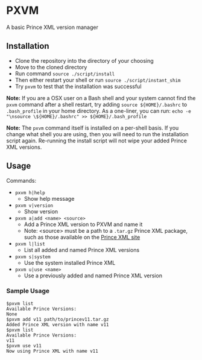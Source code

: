# PXVM
A basic Prince XML version manager

## Installation
- Clone the repository into the directory of your choosing
- Move to the cloned directory
- Run command `source ./script/install`
- Then either restart your shell or run `source ./script/instant_shim`
- Try `pxvm` to test that the installation was successful

**Note:** If you are a OSX user on a Bash shell and your system cannot find the `pxvm` command after a shell restart, try adding `source ${HOME}/.bashrc` to `.bash_profile` in your home directory. As a one-liner, you can run: `echo -e "\nsource \${HOME}/.bashrc" >> ${HOME}/.bash_profile`

**Note:** The `pxvm` command itself is installed on a per-shell basis. If you change what shell you are using, then you will need to run the installation script again. Re-running the install script will not wipe your added Prince XML versions.

## Usage
Commands:
- `pxvm h|help`
  - Show help message
- `pxvm v|version`
  - Show version
- `pxvm a|add <name> <source>`
  - Add a Prince XML version to PXVM and name it <name>
  - Note: \<source\> must be a path to a `.tar.gz` Prince XML package, such as those available on the [Prince XML site](https://www.princexml.com/download/)
- `pxvm l|list`
  - List all added and named Prince XML versions
- `pxvm s|system`
  - Use the system installed Prince XML
- `pxvm u|use <name>`
  - Use a previously added and named Prince XML version
### Sample Usage
```
$pxvm list
Available Prince Versions:
None
$pxvm add v11 path/to/princev11.tar.gz
Added Prince XML version with name v11
$pxvm list
Available Prince Versions:
v11
$pxvm use v11
Now using Prince XML with name v11
```
